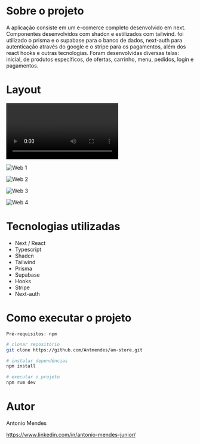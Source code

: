 
# Sobre o projeto

A aplicação consiste em um e-comerce completo desenvolvido em next. Componentes desenvolvidos com shadcn e estilizados com tailwind. foi utilizado o prisma e o supabase para o banco de dados, next-auth para autenticação através do google e o stripe para os pagamentos, além dos react hooks e outras tecnologias. Foram desenvolvidas diversas telas: inicial, de produtos específicos, de ofertas, carrinho, menu, pedidos, login e pagamentos.


# Layout

   ![web 0](https://github.com/Antmendes/am-store/blob/main/src/assets/2023-12-12%2010-17-43.mp4)

   ![Web 1](https://github.com/Antmendes/am-store/blob/main/src/assets/Captura%20de%20tela%20de%202023-12-12%2009-04-30.png) 

   ![Web 2](https://github.com/Antmendes/am-store/blob/main/src/assets/Captura%20de%20tela%20de%202023-12-12%2009-41-03.png)

   ![Web 3](https://github.com/Antmendes/am-store/blob/main/src/assets/Captura%20de%20tela%20de%202023-12-12%2009-41-16.png)

   ![Web 4](https://github.com/Antmendes/am-store/blob/main/src/assets/Captura%20de%20tela%20de%202023-12-12%2009-41-54.png)

   # Tecnologias utilizadas

   - Next / React         
   - Typescript
   - Shadcn
   - Tailwind
   - Prisma
   - Supabase
   - Hooks
   - Stripe
   - Next-auth

   # Como executar o projeto
    Pré-requisitos: npm 

```bash
# clonar repositório
git clone https://github.com/Antmendes/am-store.git

# instalar dependências
npm install

# executar o projeto
npm rum dev
```

# Autor

Antonio Mendes

<a src="https://www.linkedin.com/in/antonio-mendes-junior/">https://www.linkedin.com/in/antonio-mendes-junior/</a>
